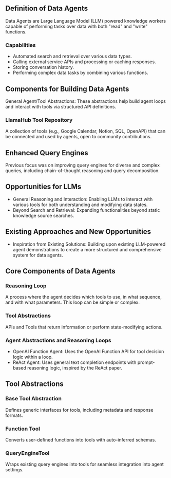 ## Definition of Data Agents

Data Agents are Large Language Model (LLM) powered knowledge workers capable of performing tasks over data with both "read" and "write" functions.

### Capabilities

- Automated search and retrieval over various data types.
- Calling external service APIs and processing or caching responses.
- Storing conversation history.
- Performing complex data tasks by combining various functions.

## Components for Building Data Agents

General Agent/Tool Abstractions: These abstractions help build agent loops and interact with tools via structured API definitions.

### LlamaHub Tool Repository

A collection of tools (e.g., Google Calendar, Notion, SQL, OpenAPI) that can be connected and used by agents, open to community contributions.

## Enhanced Query Engines

Previous focus was on improving query engines for diverse and complex queries, including chain-of-thought reasoning and query decomposition.

## Opportunities for LLMs

- General Reasoning and Interaction: Enabling LLMs to interact with various tools for both understanding and modifying data states.
- Beyond Search and Retrieval: Expanding functionalities beyond static knowledge source searches.

## Existing Approaches and New Opportunities

- Inspiration from Existing Solutions: Building upon existing LLM-powered agent demonstrations to create a more structured and comprehensive system for data agents.

## Core Components of Data Agents

### Reasoning Loop

A process where the agent decides which tools to use, in what sequence, and with what parameters. This loop can be simple or complex.

### Tool Abstractions

APIs and Tools that return information or perform state-modifying actions.

### Agent Abstractions and Reasoning Loops

- OpenAI Function Agent: Uses the OpenAI Function API for tool decision logic within a loop.
- ReAct Agent: Uses general text completion endpoints with prompt-based reasoning logic, inspired by the ReAct paper.

## Tool Abstractions

### Base Tool Abstraction

Defines generic interfaces for tools, including metadata and response formats.

### Function Tool

Converts user-defined functions into tools with auto-inferred schemas.

### QueryEngineTool

Wraps existing query engines into tools for seamless integration into agent settings.


